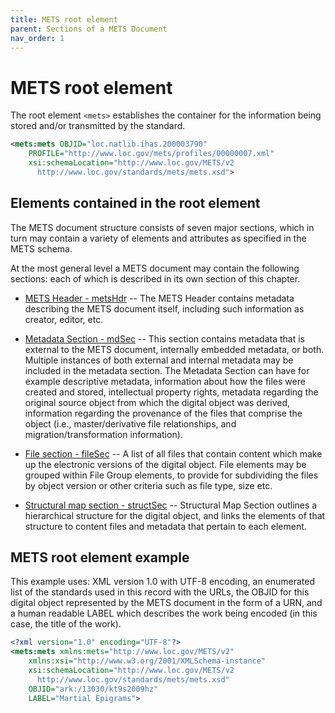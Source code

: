 ```yaml
---
title: METS root element
parent: Sections of a METS Document
nav_order: 1
---
```

# METS root element

The root element `<mets>` establishes the container for the information being stored and/or transmitted by the standard.

```xml
<mets:mets OBJID="loc.natlib.ihas.200003790"
    PROFILE="http://www.loc.gov/mets/profiles/00000007.xml"
    xsi:schemaLocation="http://www.loc.gov/METS/v2
      http://www.loc.gov/standards/mets/mets.xsd">
```

## Elements contained in the root element

The METS document structure consists of seven major sections, which in turn may contain a variety of elements and attributes as specified in the METS schema.

At the most general level a METS document may contain the following sections: each of which is described in its own section of this chapter.

* [METS Header - metsHdr](metsHdr.md) -- The METS Header contains metadata describing the METS document itself, including such information as creator, editor, etc.

* [Metadata Section - mdSec](mdSec.md) -- This section contains metadata that is external to the METS document, internally embedded metadata, or both. Multiple instances of both external and internal metadata may be included in the metadata section. The Metadata Section can have for example descriptive metadata, information about how the files were created and stored, intellectual property rights, metadata regarding the original source object from which the digital object was derived, information regarding the provenance of the files that comprise the object (i.e., master/derivative file relationships, and migration/transformation information).

* [File section - fileSec](fileSec.md) -- A list of all files that contain content which make up the electronic versions of the digital object. File elements may be grouped within File Group elements, to provide for subdividing the files by object version or other criteria such as file type, size etc.

* [Structural map section - structSec](structSec.md) -- Structural Map Section outlines a hierarchical structure for the digital object, and links the elements of that structure to content files and metadata that pertain to each element.

## METS root element example

This example uses: XML version 1.0 with UTF-8 encoding, an enumerated list of the standards used in this record with the URLs, the OBJID for this digital object represented by the METS document in the form of a URN, and a human readable LABEL which describes the work being encoded (in this case, the title of the work).

```xml
<?xml version="1.0" encoding="UTF-8"?>
<mets:mets xmlns:mets="http://www.loc.gov/METS/v2"
    xmlns:xsi="http://www.w3.org/2001/XMLSchema-instance"
    xsi:schemaLocation="http://www.loc.gov/METS/v2
      http://www.loc.gov/standards/mets/mets.xsd"
    OBJID="ark:/13030/kt9s2009hz"
    LABEL="Martial Epigrams">
```
